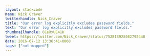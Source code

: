 ```yaml
---
layout: stackcode
name: Nick Craver
twitterhandle: Nick_Craver
title: "Our error log explicitly excludes password fields."
text: "Our error log explicitly excludes password fields."
thumbnailhandle: 6CeRxUE41H
tweet: https://twitter.com/Nick_Craver/status/752813928082792448
date: 2016-07-12 13:36:41+0000
tags: ["not-mapped"]
---
```

